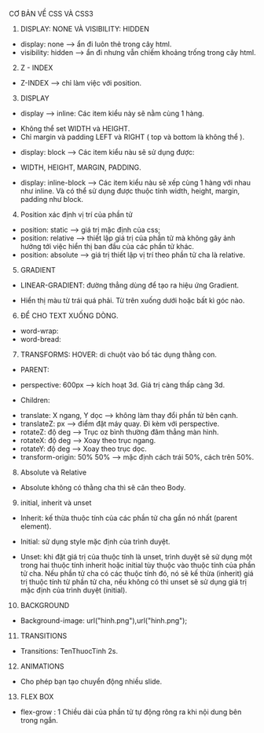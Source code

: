 CƠ BẢN VỀ CSS VÀ CSS3

1. DISPLAY: NONE VÀ VISIBILITY: HIDDEN

- display: none --> ẩn đi luôn thẻ trong cây html.
- visibility: hidden --> ẩn đi nhưng vẫn chiếm khoảng trống trong cây html.

2. Z - INDEX

- Z-INDEX --> chỉ làm việc với position.

3. DISPLAY

- display --> inline: Các item kiểu này sẽ nằm cùng 1 hàng.

* Không thể set WIDTH và HEIGHT.
* Chỉ margin và padding LEFT và RIGHT ( top và bottom là không thể ).

- display: block --> Các item kiểu nàu sẽ sử dụng được:

* WIDTH, HEIGHT, MARGIN, PADDING.

- display: inline-block --> Các item kiểu nàu sẽ xếp cùng 1 hàng với nhau như inline. Và có thể sử dụng được thuộc tính width, height, margin, padding như block.

4. Position
   xác định vị trí của phần tử

- position: static --> giá trị mặc định của css;
- position: relative --> thiết lập giá trị của phần tử mà không gây ảnh hưởng tới việc hiển thị ban đầu của các phần tử khác.
- position: absolute --> giá trị thiết lập vị trí theo phần tử cha là relative.

5. GRADIENT

- LINEAR-GRADIENT: đường thẳng dùng để tạo ra hiệu ứng Gradient.

* Hiển thị màu từ trái quá phải. Từ trên xuống dưới hoặc bất kì góc nào.

6. ĐỂ CHO TEXT XUỐNG DÒNG.

- word-wrap:
- word-bread:

7. TRANSFORMS:
   HOVER: di chuột vào bố tác dụng thằng con.

- PARENT:

* perspective: 600px --> kích hoạt 3d. Giá trị càng thấp càng 3d.

- Children:

* translate: X ngang, Y dọc --> không làm thay đổi phần tử bên cạnh.
* translateZ: px --> điểm đặt máy quay. Đi kèm với perspective.
* rotateZ: độ deg --> Trục oz bình thường đâm thẳng màn hình.
* rotateX: độ deg --> Xoay theo trục ngang.
* rotateY: độ deg --> Xoay theo trục dọc.
* transform-origin: 50% 50% --> mặc định cách trái 50%, cách trên 50%.

8. Absolute và Relative

- Absolute không có thằng cha thì sẽ căn theo Body.

9. initial, inherit và unset

- Inherit: kế thừa thuộc tính của các phần tử cha gần nó nhất (parent element).

- Initial: sử dụng style mặc định của trình duyệt.

- Unset: khi đặt giá trị của thuộc tính là unset, trình duyệt sẽ sử dụng một trong hai thuộc tính inherit hoặc initial tùy thuộc vào thuộc tính của phần tử cha. Nếu phần tử cha có các thuộc tính đó, nó sẽ kế thừa (inherit) giá trị thuộc tính từ phần tử cha, nếu không có thì unset sẽ sử dụng giá trị mặc định của trình duyệt (initial).

10. BACKGROUND

- Background-image: url("hinh.png"),url("hinh.png");

11. TRANSITIONS

- Transitions: TenThuocTinh 2s.

12. ANIMATIONS

- Cho phép bạn tạo chuyển động nhiều slide.

13. FLEX BOX

- flex-grow : 1
  Chiều dài của phần tử tự động rông ra khi nội dung bên trong ngắn.
